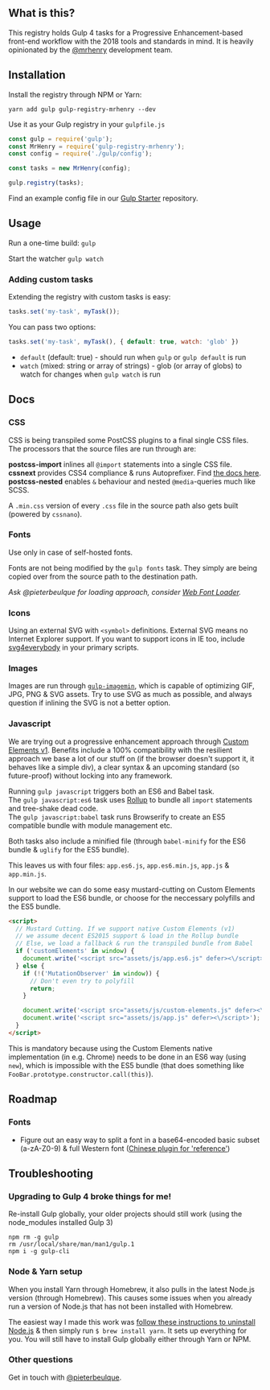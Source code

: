 ## What is this?

This registry holds Gulp 4 tasks for a Progressive Enhancement-based front-end workflow with the 2018 tools and standards in mind. It is heavily opinionated by the [@mrhenry](https://mrhenry.be) development team.

## Installation

Install the registry through NPM or Yarn:

```yarn add gulp gulp-registry-mrhenry --dev```

Use it as your Gulp registry in your `gulpfile.js`

```js
const gulp = require('gulp');
const MrHenry = require('gulp-registry-mrhenry');
const config = require('./gulp/config');

const tasks = new MrHenry(config);

gulp.registry(tasks);
```

Find an example config file in our [Gulp Starter](https://github.com/mrhenry/gulp-starter/blob/master/template/gulp/config.js) repository.

## Usage

Run a one-time build: `gulp`

Start the watcher `gulp watch`

### Adding custom tasks

Extending the registry with custom tasks is easy:

```js
tasks.set('my-task', myTask());
```

You can pass two options:

```js
tasks.set('my-task', myTask(), { default: true, watch: 'glob' })
```

- `default` (default: true) - should run when `gulp` or `gulp default` is run
- `watch` (mixed: string or array of strings) - glob (or array of globs) to watch for changes when `gulp watch` is run

## Docs

### CSS

CSS is being transpiled some PostCSS plugins to a final single CSS files. The processors that the source files are run through are:

**postcss-import** inlines all `@import` statements into a single CSS file.  
**cssnext** provides CSS4 compliance & runs Autoprefixer. Find [the docs here](http://cssnext.io/features/).  
**postcss-nested** enables `&` behaviour and nested `@media`-queries much like SCSS.  

A `.min.css` version of every `.css` file in the source path also gets built (powered by `cssnano`).

### Fonts

Use only in case of self-hosted fonts.

Fonts are not being modified by the `gulp fonts` task. They simply are being copied over from the source path to the destination path.

*Ask @pieterbeulque for loading approach, consider [Web Font Loader](https://github.com/typekit/webfontloader).*

### Icons

Using an external SVG with `<symbol>` definitions. External SVG means no Internet Explorer support. If you want to support icons in IE too, include [svg4everybody](https://jonathantneal.github.io/svg4everybody/) in your primary scripts.

### Images

Images are run through [`gulp-imagemin`](https://www.npmjs.com/package/gulp-imagemin), which is capable of optimizing GIF, JPG, PNG & SVG assets. Try to use SVG as much as possible, and always question if inlining the SVG is not a better option.

### Javascript

We are trying out a progressive enhancement approach through [Custom Elements v1](https://developers.google.com/web/fundamentals/getting-started/primers/customelements). Benefits include a 100% compatibility with the resilient approach we base a lot of our stuff on (if the browser doesn't support it, it behaves like a simple div), a clear syntax & an upcoming standard (so future-proof) without locking into any framework.

Running `gulp javascript` triggers both an ES6 and Babel task.  
The `gulp javascript:es6` task uses [Rollup](https://github.com/rollup/rollup) to bundle all `import` statements and tree-shake dead code.  
The `gulp javascript:babel` task runs Browserify to create an ES5 compatible bundle with module management etc.

Both tasks also include a minified file (through `babel-minify` for the ES6 bundle & `uglify` for the ES5 bundle).

This leaves us with four files: `app.es6.js`, `app.es6.min.js`, `app.js` & `app.min.js`.

In our website we can do some easy mustard-cutting on Custom Elements support to load the ES6 bundle, or choose for the neccessary polyfills and the ES5 bundle.  

```html
<script>
  // Mustard Cutting. If we support native Custom Elements (v1)
  // we assume decent ES2015 support & load in the Rollup bundle
  // Else, we load a fallback & run the transpiled bundle from Babel
  if ('customElements' in window) {
    document.write('<script src="assets/js/app.es6.js" defer><\/script>');
  } else {
    if (!('MutationObserver' in window)) {
      // Don't even try to polyfill
      return;
    }

    document.write('<script src="assets/js/custom-elements.js" defer><\/script>');
    document.write('<script src="assets/js/app.js" defer><\/script>');
  }
</script>
```

This is mandatory because using the Custom Elements native implementation (in e.g. Chrome) needs to be done in an ES6 way (using `new`), which is impossible with the ES5 bundle (that does something like `FooBar.prototype.constructor.call(this)`).

## Roadmap

### Fonts

- Figure out an easy way to split a font in a base64-encoded basic subset (a-zA-Z0-9) & full Western font ([Chinese plugin for 'reference'](https://github.com/aui/gulp-font-spider))

## Troubleshooting

### Upgrading to Gulp 4 broke things for me!

Re-install Gulp globally, your older projects should still work (using the node_modules installed Gulp 3)

```
npm rm -g gulp
rm /usr/local/share/man/man1/gulp.1
npm i -g gulp-cli
```

### Node & Yarn setup

When you install Yarn through Homebrew, it also pulls in the latest Node.js version (through Homebrew). This causes some issues when you already run a version of Node.js that has not been installed with Homebrew.

The easiest way I made this work was [follow these instructions to uninstall Node.js](http://stackoverflow.com/questions/11177954/how-do-i-completely-uninstall-node-js-and-reinstall-from-beginning-mac-os-x/11178106#11178106) & then simply run `$ brew install yarn`. It sets up everything for you. You will still have to install Gulp globally either through Yarn or NPM.

### Other questions

Get in touch with [@pieterbeulque](https://github.com/pieterbeulque).
